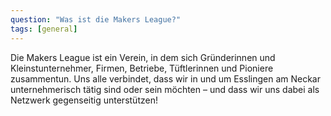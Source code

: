 ```yaml
---
question: "Was ist die Makers League?"
tags: [general]
---
```


Die Makers League ist ein Verein, in dem sich Gründerinnen und Kleinstunternehmer, Firmen, Betriebe, Tüftlerinnen und Pioniere zusammentun. Uns alle verbindet, dass wir in und um Esslingen am Neckar unternehmerisch tätig sind oder sein möchten – und dass wir uns dabei als Netzwerk gegenseitig unterstützen!
